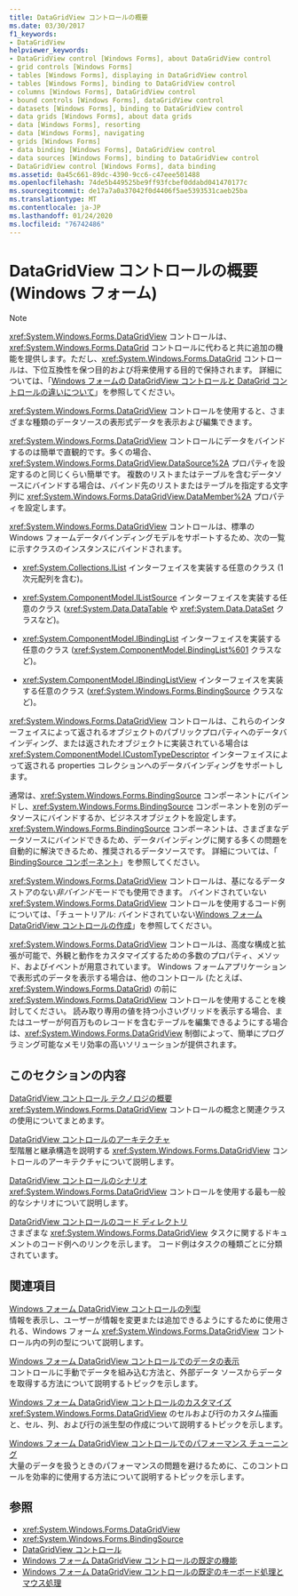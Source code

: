 ```yaml
---
title: DataGridView コントロールの概要
ms.date: 03/30/2017
f1_keywords:
- DataGridView
helpviewer_keywords:
- DataGridView control [Windows Forms], about DataGridView control
- grid controls [Windows Forms]
- tables [Windows Forms], displaying in DataGridView control
- tables [Windows Forms], binding to DataGridView control
- columns [Windows Forms], DataGridView control
- bound controls [Windows Forms], dataGridView control
- datasets [Windows Forms], binding to DataGridView control
- data grids [Windows Forms], about data grids
- data [Windows Forms], resorting
- data [Windows Forms], navigating
- grids [Windows Forms]
- data binding [Windows Forms], DataGridView control
- data sources [Windows Forms], binding to DataGridView control
- DataGridView control [Windows Forms], data binding
ms.assetid: 0a45c661-89dc-4390-9cc6-c47eee501488
ms.openlocfilehash: 74de5b449525be9ff93fcbef0ddabd041470177c
ms.sourcegitcommit: de17a7a0a37042f0d4406f5ae5393531caeb25ba
ms.translationtype: MT
ms.contentlocale: ja-JP
ms.lasthandoff: 01/24/2020
ms.locfileid: "76742486"
---
```

# <a name="datagridview-control-overview-windows-forms"></a>DataGridView コントロールの概要 (Windows フォーム)
> [!NOTE]
> <xref:System.Windows.Forms.DataGridView> コントロールは、<xref:System.Windows.Forms.DataGrid> コントロールに代わると共に追加の機能を提供します。ただし、<xref:System.Windows.Forms.DataGrid> コントロールは、下位互換性を保つ目的および将来使用する目的で保持されます。 詳細については、「[Windows フォームの DataGridView コントロールと DataGrid コントロールの違いについて](differences-between-the-windows-forms-datagridview-and-datagrid-controls.md)」を参照してください。  
  
 <xref:System.Windows.Forms.DataGridView> コントロールを使用すると、さまざまな種類のデータソースの表形式データを表示および編集できます。  
  
 <xref:System.Windows.Forms.DataGridView> コントロールにデータをバインドするのは簡単で直観的です。多くの場合、<xref:System.Windows.Forms.DataGridView.DataSource%2A> プロパティを設定するのと同じくらい簡単です。 複数のリストまたはテーブルを含むデータソースにバインドする場合は、バインド先のリストまたはテーブルを指定する文字列に <xref:System.Windows.Forms.DataGridView.DataMember%2A> プロパティを設定します。  
  
 <xref:System.Windows.Forms.DataGridView> コントロールは、標準の Windows フォームデータバインディングモデルをサポートするため、次の一覧に示すクラスのインスタンスにバインドされます。  
  
- <xref:System.Collections.IList> インターフェイスを実装する任意のクラス (1 次元配列を含む)。  
  
- <xref:System.ComponentModel.IListSource> インターフェイスを実装する任意のクラス (<xref:System.Data.DataTable> や <xref:System.Data.DataSet> クラスなど)。  
  
- <xref:System.ComponentModel.IBindingList> インターフェイスを実装する任意のクラス (<xref:System.ComponentModel.BindingList%601> クラスなど)。  
  
- <xref:System.ComponentModel.IBindingListView> インターフェイスを実装する任意のクラス (<xref:System.Windows.Forms.BindingSource> クラスなど)。  
  
 <xref:System.Windows.Forms.DataGridView> コントロールは、これらのインターフェイスによって返されるオブジェクトのパブリックプロパティへのデータバインディング、または返されたオブジェクトに実装されている場合は <xref:System.ComponentModel.ICustomTypeDescriptor> インターフェイスによって返される properties コレクションへのデータバインディングをサポートします。  
  
 通常は、<xref:System.Windows.Forms.BindingSource> コンポーネントにバインドし、<xref:System.Windows.Forms.BindingSource> コンポーネントを別のデータソースにバインドするか、ビジネスオブジェクトを設定します。 <xref:System.Windows.Forms.BindingSource> コンポーネントは、さまざまなデータソースにバインドできるため、データバインディングに関する多くの問題を自動的に解決できるため、推奨されるデータソースです。 詳細については、「 [BindingSource コンポーネント](bindingsource-component.md)」を参照してください。  
  
 <xref:System.Windows.Forms.DataGridView> コントロールは、基になるデータストアのない*非バインド*モードでも使用できます。 バインドされていない <xref:System.Windows.Forms.DataGridView> コントロールを使用するコード例については、「チュートリアル: バインドされていない[Windows フォーム DataGridView コントロールの作成](walkthrough-creating-an-unbound-windows-forms-datagridview-control.md)」を参照してください。  
  
 <xref:System.Windows.Forms.DataGridView> コントロールは、高度な構成と拡張が可能で、外観と動作をカスタマイズするための多数のプロパティ、メソッド、およびイベントが用意されています。 Windows フォームアプリケーションで表形式のデータを表示する場合は、他のコントロール (たとえば、<xref:System.Windows.Forms.DataGrid>) の前に <xref:System.Windows.Forms.DataGridView> コントロールを使用することを検討してください。 読み取り専用の値を持つ小さいグリッドを表示する場合、またはユーザーが何百万ものレコードを含むテーブルを編集できるようにする場合は、<xref:System.Windows.Forms.DataGridView> 制御によって、簡単にプログラミング可能なメモリ効率の高いソリューションが提供されます。  
  
## <a name="in-this-section"></a>このセクションの内容  
 [DataGridView コントロール テクノロジの概要](datagridview-control-technology-summary-windows-forms.md)  
 <xref:System.Windows.Forms.DataGridView> コントロールの概念と関連クラスの使用についてまとめます。  
  
 [DataGridView コントロールのアーキテクチャ](datagridview-control-architecture-windows-forms.md)  
 型階層と継承構造を説明する <xref:System.Windows.Forms.DataGridView> コントロールのアーキテクチャについて説明します。  
  
 [DataGridView コントロールのシナリオ](datagridview-control-scenarios-windows-forms.md)  
 <xref:System.Windows.Forms.DataGridView> コントロールを使用する最も一般的なシナリオについて説明します。  
  
 [DataGridView コントロールのコード ディレクトリ](datagridview-control-code-directory-windows-forms.md)  
 さまざまな <xref:System.Windows.Forms.DataGridView> タスクに関するドキュメントのコード例へのリンクを示します。 コード例はタスクの種類ごとに分類されています。  
  
## <a name="related-sections"></a>関連項目  
 [Windows フォーム DataGridView コントロールの列型](column-types-in-the-windows-forms-datagridview-control.md)  
 情報を表示し、ユーザーが情報を変更または追加できるようにするために使用される、Windows フォーム <xref:System.Windows.Forms.DataGridView> コントロール内の列の型について説明します。  
  
 [Windows フォーム DataGridView コントロールでのデータの表示](displaying-data-in-the-windows-forms-datagridview-control.md)  
 コントロールに手動でデータを組み込む方法と、外部データ ソースからデータを取得する方法について説明するトピックを示します。  
  
 [Windows フォーム DataGridView コントロールのカスタマイズ](customizing-the-windows-forms-datagridview-control.md)  
 <xref:System.Windows.Forms.DataGridView> のセルおよび行のカスタム描画と、セル、列、および行の派生型の作成について説明するトピックを示します。  
  
 [Windows フォーム DataGridView コントロールでのパフォーマンス チューニング](performance-tuning-in-the-windows-forms-datagridview-control.md)  
 大量のデータを扱うときのパフォーマンスの問題を避けるために、このコントロールを効率的に使用する方法について説明するトピックを示します。  
  
## <a name="see-also"></a>参照

- <xref:System.Windows.Forms.DataGridView>
- <xref:System.Windows.Forms.BindingSource>
- [DataGridView コントロール](datagridview-control-windows-forms.md)
- [Windows フォーム DataGridView コントロールの既定の機能](default-functionality-in-the-windows-forms-datagridview-control.md)
- [Windows フォーム DataGridView コントロールの既定のキーボード処理とマウス処理](default-keyboard-and-mouse-handling-in-the-windows-forms-datagridview-control.md)
